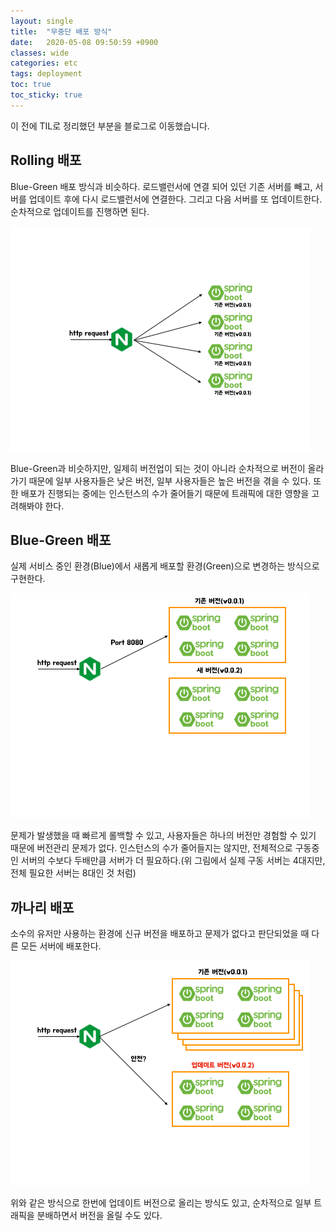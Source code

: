 ```yaml
---
layout: single
title:  "무중단 배포 방식"
date:   2020-05-08 09:50:59 +0900
classes: wide
categories: etc
tags: deployment
toc: true
toc_sticky: true
---
```


이 전에 TIL로 정리했던 부분을 블로그로 이동했습니다.

## Rolling 배포

Blue-Green 배포 방식과 비슷하다. 로드밸런서에 연결 되어 있던 기존 서버를 빼고, 서버를 업데이트 후에 다시 로드밸런서에 연결한다. 그리고 다음 서버를 또 업데이트한다. 순차적으로 업데이트를 진행하면 된다.

![Rolling](/assets/img/deployment/rolling.gif)

Blue-Green과 비슷하지만, 일제히 버전업이 되는 것이 아니라 순차적으로 버전이 올라가기 때문에 일부 사용자들은 낮은 버전, 일부 사용자들은 높은 버전을 겪을 수 있다. 또한 배포가 진행되는 중에는 인스턴스의 수가 줄어들기 때문에 트래픽에 대한 영향을 고려해봐야 한다.

## Blue-Green 배포

실제 서비스 중인 환경(Blue)에서 새롭게 배포할 환경(Green)으로 변경하는 방식으로 구현한다.

![Blue-Green](/assets/img/deployment/blue_green.gif)

문제가 발생했을 때 빠르게 롤백할 수 있고, 사용자들은 하나의 버전만 경험할 수 있기 때문에 버전관리 문제가 없다. 인스턴스의 수가 줄어들지는 않지만, 전체적으로 구동중인 서버의 수보다 두배만큼 서버가 더 필요하다.(위 그림에서 실제 구동 서버는 4대지만, 전체 필요한 서버는 8대인 것 처럼)

## 까나리 배포

소수의 유저만 사용하는 환경에 신규 버전을 배포하고 문제가 없다고 판단되었을 때 다른 모든 서버에 배포한다.

![Canary](/assets/img/deployment/canary.gif)

위와 같은 방식으로 한번에 업데이트 버전으로 올리는 방식도 있고, 순차적으로 일부 트래픽을 분배하면서 버전을 올릴 수도 있다.
